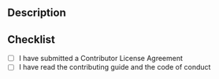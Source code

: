 <!--
Thank you for taking the time to make a pull request.

Please review our [contribution guide](https://github.com/SeequentEvo/evo-data-converters/blob/main/CONTRIBUTING.md) and our
[code of conduct](https://github.com/SeequentEvo/evo-data-converters/blob/main/CONTRIBUTING.md) before opening your first
pull request.

By making a pull request, you confirm you agree to our [Contributor License Agreement (CLA).](https://gist.github.com/imodeljs-admin/9a071844d3a8d420092b5cf360e978ca)
-->

## Description

<!-- Describe your proposed changes in detail -->

## Checklist

- [ ] I have submitted a Contributor License Agreement
- [ ] I have read the contributing guide and the code of conduct